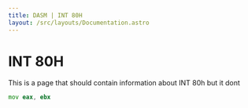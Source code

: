 ```yaml
---
title: DASM | INT 80H
layout: /src/layouts/Documentation.astro
---
```


# INT 80H

This is a page that should contain information about INT 80h but it dont

```asm
mov eax, ebx
```
